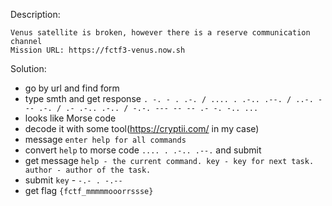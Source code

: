 Description:
```
Venus satellite is broken, however there is a reserve communication channel
Mission URL: https://fctf3-venus.now.sh
```

Solution:
- go by url and find form 
- type smth and get response `. -. - . .-. / .... . .-.. .--. / ..-. --- .-. / .- .-.. .-.. / -.-. --- -- -- .- -. -.. ...`
- looks like Morse code
- decode it with some tool(https://cryptii.com/ in my case)
- message `enter help for all commands`
- convert `help` to morse code `.... . .-.. .--.` and submit
- get message `help - the current command. key - key for next task. author - author of the task.`
- submit `key` - `-.- . -.--`
- get flag `{fctf_mmmmmooorrssse}`